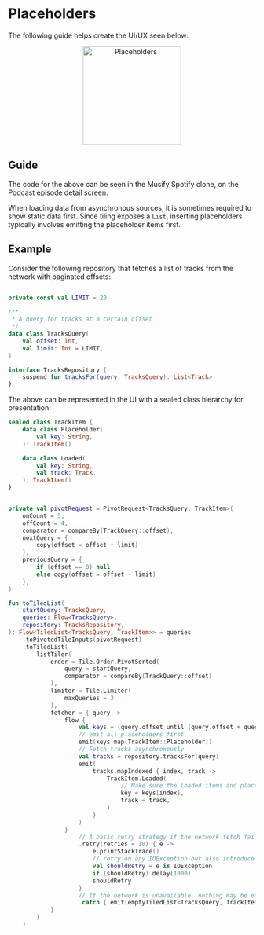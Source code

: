 # Placeholders

The following guide helps create the UI/UX seen below:

<p align="center">
    <img src="../../images/placeholders.gif" alt="Placeholders" width="200"/>
</p>

## Guide

The code for the above can be seen in the Musify Spotify clone, on the Podcast
episode detail [screen](https://github.com/tunjid/Musify/blob/main/app/src/main/java/com/example/musify/ui/screens/searchscreen/StateProduction.kt).

When loading data from asynchronous sources, it is sometimes required to show static data first.
Since tiling exposes a `List`, inserting placeholders typically involves emitting the placeholder
items first.

## Example

Consider the following repository that fetches a list of tracks from the network with paginated
offsets:

```kotlin

private const val LIMIT = 20

/**
 * A query for tracks at a certain offset
 */
data class TracksQuery(
    val offset: Int,
    val limit: Int = LIMIT,
)

interface TracksRepository {
    suspend fun tracksFor(query: TracksQuery): List<Track>
}
```

The above can be represented in the UI with a sealed class hierarchy for presentation:

```kotlin
sealed class TrackItem {
    data class Placeholder(
        val key: String,
    ): TrackItem()

    data class Loaded(
        val key: String,
        val track: Track,
    ): TrackItem()
}
```

```kotlin

private val pivotRequest = PivotRequest<TracksQuery, TrackItem>(
    onCount = 5,
    offCount = 4,
    comparator = compareBy(TrackQuery::offset),
    nextQuery = {
        copy(offset = offset + limit)
    },
    previousQuery = {
        if (offset == 0) null
        else copy(offset = offset - limit)
    },
)

fun toTiledList(
    startQuery: TracksQuery,
    queries: Flow<TracksQuery>,
    repository: TracksRepository,
): Flow<TiledList<TracksQuery, TrackItem>> = queries
    .toPivotedTileInputs(pivotRequest)
    .toTiledList(
        listTiler(
            order = Tile.Order.PivotSorted(
                query = startQuery,
                comparator = compareBy(TrackQuery::offset)
            ),
            limiter = Tile.Limiter(
                maxQueries = 3
            ),
            fetcher = { query ->
                flow {
                    val keys = (query.offset until (query.offset + query.limit))
                    // emit all placeholders first
                    emit(keys.map(TrackItem::Placeholder))
                    // Fetch tracks asynchronously
                    val tracks = repository.tracksFor(query)
                    emit(
                        tracks.mapIndexed { index, track ->
                            TrackItem.Loaded(
                                // Make sure the loaded items and placeholders share the same keys
                                key = keys[index],
                                track = track,
                            )
                        }
                    )
                }
                    // A basic retry strategy if the network fetch fails
                    .retry(retries = 10) { e ->
                        e.printStackTrace()
                        // retry on any IOException but also introduce delay if retrying
                        val shouldRetry = e is IOException
                        if (shouldRetry) delay(1000)
                        shouldRetry
                    }
                    // If the network is unavailable, nothing may be emitted
                    .catch { emit(emptyTiledList<TracksQuery, TrackItem>()) }
            }
        )
    )
```
